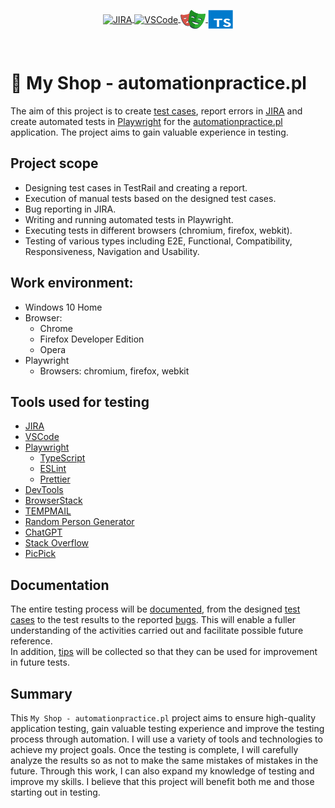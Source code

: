 <div style="display: inline_block">
  <p align="center">
    <a href="#">
      <img align="center" alt="JIRA" height="30" width="40" title="JIRA" src="https://cdn.jsdelivr.net/gh/devicons/devicon/icons/jira/jira-original.svg">
    </a>
    <a href="#">
      <img align="center" alt="VSCode" height="30" width="40" title="Visual Studio Code" src="https://cdn.jsdelivr.net/gh/devicons/devicon/icons/vscode/vscode-original.svg">
    </a>
    <a href="#">
      <img align="center" alt="Playwright" height="30" width="40" title="Playwright" src="images/playwright.png">
    </a>
    <a href="#">
      <img align="center" alt="TypeScript" height="30" width="40" title="TypeScript" src="https://raw.githubusercontent.com/devicons/devicon/master/icons/typescript/typescript-plain.svg">
    </a>
  </p>
</div>

<br>

# :shopping_cart: My Shop - automationpractice.pl

The aim of this project is to create [test cases](https://github.com/adamcegielka/my-shop-automationpractice-pl/tree/main/test-cases), report errors in [JIRA](https://www.atlassian.com/pl/software/jira/) and create automated tests in [Playwright](https://playwright.dev/) for the [automationpractice.pl](http://www.automationpractice.pl/) application. The project aims to gain valuable experience in testing.

## Project scope

- Designing test cases in TestRail and creating a report.
- Execution of manual tests based on the designed test cases.
- Bug reporting in JIRA.
- Writing and running automated tests in Playwright.
- Executing tests in different browsers (chromium, firefox, webkit).
- Testing of various types including E2E, Functional, Compatibility, Responsiveness, Navigation and Usability.

## Work environment:
- Windows 10 Home
- Browser:
  - Chrome
  - Firefox Developer Edition
  - Opera
- Playwright
  - Browsers: chromium, firefox, webkit

## Tools used for testing

- [JIRA](https://www.atlassian.com/pl/software/jira/)
- [VSCode](https://code.visualstudio.com/)
- [Playwright](https://playwright.dev/)
    - [TypeScript](https://www.typescriptlang.org/)
    - [ESLint](https://eslint.org/docs/latest/)
    - [Prettier](https://prettier.io/docs/en/index.html)
- [DevTools]()
- [BrowserStack](https://www.browserstack.com/)
- [TEMPMAIL](https://temp-mail.org/pl/)
- [Random Person Generator](https://devskiller.com/datafairy/#/person)
- [ChatGPT](https://chat.openai.com/)
- [Stack Overflow](https://stackoverflow.com/)
- [PicPick](https://picpick.app/)

## Documentation

The entire testing process will be [documented](https://github.com/adamcegielka/my-shop-automationpractice-pl/tree/main/docs/progress-and-test-results), from the designed [test cases](https://github.com/adamcegielka/my-shop-automationpractice-pl/tree/main/test-cases) to the test results to the reported [bugs](https://github.com/adamcegielka/my-shop-automationpractice-pl/tree/main/bugs). This will enable a fuller understanding of the activities carried out and facilitate possible future reference.  
In addition, [tips](https://github.com/adamcegielka/my-shop-automationpractice-pl/tree/main/tips) will be collected so that they can be used for improvement in future tests. 

## Summary

This `My Shop - automationpractice.pl` project aims to ensure high-quality application testing, gain valuable testing experience and improve the testing process through automation. I will use a variety of tools and technologies to achieve my project goals. Once the testing is complete, I will carefully analyze the results so as not to make the same mistakes of mistakes in the future. Through this work, I can also expand my knowledge of testing and improve my skills. I believe that this project will benefit both me and those starting out in testing.